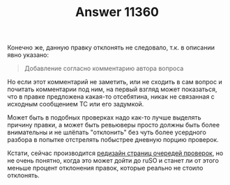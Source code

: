 ﻿---
title: "Answer 11360"
se.owner.user_id: 176217
se.owner.display_name: "αλεχολυτ"
se.owner.link: "https://ru.meta.stackoverflow.com/users/176217/%ce%b1%ce%bb%ce%b5%cf%87%ce%bf%ce%bb%cf%85%cf%84"
se.answer_id: 11360
se.question_id: 3781
se.post_type: answer
se.is_accepted: False
---
<p>Конечно же, данную правку отклонять не следовало, т.к. в описании явно указано:</p>
<blockquote>
<p>Добавление согласно комментарию автора вопроса</p>
</blockquote>
<p>Но если этот комментарий не заметить, или не сходить в сам вопрос и почитать комментарии под ним, на первый взгляд может показаться, что в правке предложена какая-то отсебятина, никак не связанная с исходным сообщением ТС или его задумкой.</p>
<p>Может быть в подобных проверках надо как-то лучше выделять причину правки, а может быть ревьюверы просто должны быть более внимательны и не шлёпать &quot;отклонить&quot; без чуть более усердного разбора в попытке отстрелять побыстрее дневную порцию проверок.</p>
<p>Кстати, сейчас производится <a href="https://meta.stackexchange.com/q/360198/339911">редизайн страниц очередей проверок</a>, но не очень понятно, когда это может дойти до ruSO и станет ли от этого меньше процент отклонения правок, которые реально не стоило отклонять.</p>
